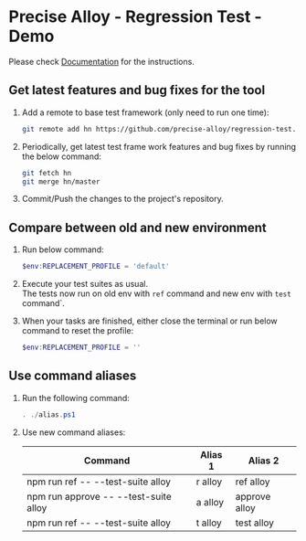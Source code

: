 # Precise Alloy - Regression Test - Demo

Please check [Documentation](https://tuyen.blog/optimizely-cms/testing/get-started/) for the instructions.

## Get latest features and bug fixes for the tool

1. Add a remote to base test framework (only need to run one time):

   ```bash
   git remote add hn https://github.com/precise-alloy/regression-test.git
   ```

1. Periodically, get latest test frame work features and bug fixes by running the below command:

   ```bash
   git fetch hn
   git merge hn/master
   ```

1. Commit/Push the changes to the project's repository.

## Compare between old and new environment

1. Run below command:

   ```powershell
   $env:REPLACEMENT_PROFILE = 'default'
   ```

1. Execute your test suites as usual.  
   The tests now run on old env with `ref` command and new env with `test` command`.

1. When your tasks are finished, either close the terminal or run below command to reset the profile:

   ```powershell
   $env:REPLACEMENT_PROFILE = ''
   ```

## Use command aliases

1. Run the following command:

   ```powershell
   . ./alias.ps1
   ```

1. Use new command aliases:

   | Command                               | Alias 1 | Alias 2       |
   | ------------------------------------- | ------- | ------------- |
   | npm run ref -- --test-suite alloy     | r alloy | ref alloy     |
   | npm run approve -- --test-suite alloy | a alloy | approve alloy |
   | npm run ref -- --test-suite alloy     | t alloy | test alloy    |
